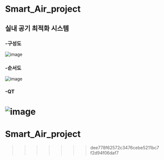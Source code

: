 
# Smart_Air_project

## 실내 공기 최적화 시스템

### -구성도
![image](https://user-images.githubusercontent.com/126065290/236663753-bae2f7bd-6c45-428f-ae58-7ea3e95034f8.png)

### -순서도
![image](https://user-images.githubusercontent.com/126065290/236663817-f520b46f-792d-4c9f-b3e8-b235b10c29ef.png)

### -QT
![image](https://user-images.githubusercontent.com/126065290/236663893-78e74aae-a8da-45c5-81b6-2e1900e9ae1c.png)
=======
# Smart_Air_project
>>>>>>> dee778f62572c3476cebe5211bc7f2d94f06daf7
